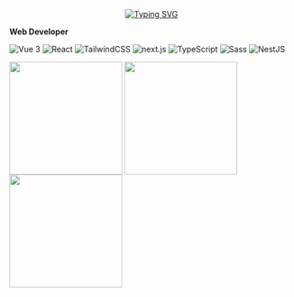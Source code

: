 <div align="center">
  <a href="https://blog.ivyrong.xyz/">
    <img src="https://readme-typing-svg.demolab.com?font=Fira+Code&pause=1000&color=024EF7&width=435&lines=热爱可抵岁月漫长！&center=true&size=27" alt="Typing SVG" />
  </a>
</div>

**Web Developer**

<p>
<img alt="Vue 3" src="https://img.shields.io/badge/-Vue-5BA17F?style=flat-square&logo=vue.js&logoColor=white" />
<img alt="React" src="https://img.shields.io/badge/-React-45b8d8?style=flat-square&logo=react&logoColor=white" />
<img alt="TailwindCSS"
src="https://img.shields.io/badge/-tailwindcss-50B3D0?style=flat-square&logo=tailwindcss&logoColor=white" />
<img alt="next.js" src="https://img.shields.io/badge/-Next.js-000000?style=flat-square&logo=next.js&logoColor=white" />
<img alt="TypeScript" src="https://img.shields.io/badge/-TypeScript-007ACC?style=flat-square&logo=typescript&logoColor=white" />
<img alt="Sass" src="https://img.shields.io/badge/-Sass-CC6699?style=flat-square&logo=sass&logoColor=white" />
<img alt="NestJS" src="https://img.shields.io/badge/-NestJS-ea2845?style=flat-square&logo=nestjs&logoColor=white" />
</p>

<span >
  <img height=200 align="center" src="https://github-readme-stats.vercel.app/api?username=ivy-rong" />
</span>

<span>
  <img height=200 align="center" src="https://github-readme-stats.vercel.app/api/top-langs?username=ivy-rong&layout=compact&langs_count=8&card_width=320" />
</span>

<span>
  <img height=200 align="center"   src="https://skillicons.dev/icons?i=js,html,css,d3,docker,express,git,mysql,nestjs,nextjs,nodejs,nuxtjs,pinia,postgres,react,sass,supabase,tailwind,ts,vite,vue"
           />
</span>

